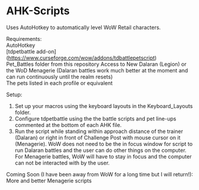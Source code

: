 # AHK-Scripts
Uses AutoHotkey to automatically level WoW Retail characters.

Requirements:  
AutoHotkey  
[tdpetbattle add-on] (https://www.curseforge.com/wow/addons/tdbattlepetscript)  
Pet_Battles folder from this repository
Access to New Dalaran (Legion) or the WoD Menagerie (Dalaran battles work much better at the moment and can run continuously until the realm resets)  
The pets listed in each profile or equivalent

Setup:
1. Set up your macros using the keyboard layouts in the Keyboard_Layouts folder.
2. Configure tdpetbattle using the the battle scripts and pet line-ups commented at the bottom of each AHK file.  
3. Run the script while standing within approach distance of the trainer (Dalaran) or right in front of Challenge Post with mouse cursor on it (Menagerie). WoW does not need to be the in focus window for script to run Dalaran battles and the user can do other things on the computer. For Menagerie battles, WoW will have to stay in focus and the computer can not be interacted with by the user.

Coming Soon (I have been away from WoW for a long time but I will return!):
More and better Menagerie scripts
